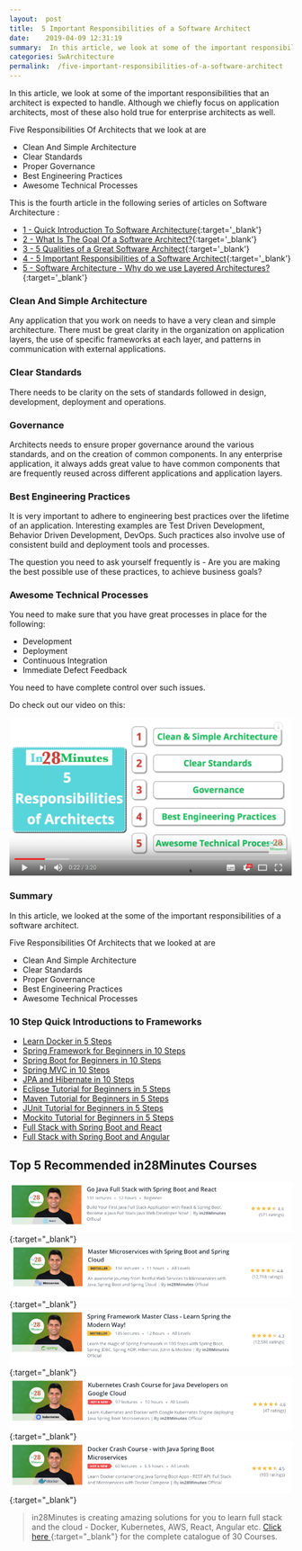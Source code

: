 ```yaml
---
layout:  post
title:  5 Important Responsibilities of a Software Architect
date:    2019-04-09 12:31:19
summary:  In this article, we look at some of the important responsibilities that an architect is expected to handle. Although we chiefly focus on application architects, most of these also hold true for enterprise architects as well.
categories: SwArchitecture
permalink:  /five-important-responsibilities-of-a-software-architect
---
```


In this article, we look at some of the important responsibilities that an architect is expected to handle. Although we chiefly focus on application architects, most of these also hold true for enterprise architects as well.

Five Responsibilities Of Architects that we look at are
- Clean And Simple Architecture
- Clear Standards
- Proper Governance
- Best Engineering Practices
- Awesome Technical Processes

This is the fourth article in the following series of articles on Software Architecture :
- [1 - Quick Introduction To Software Architecture](/introduction-to-software-architecture){:target='_blank'}
- [2 - What Is The Goal Of a Software Architect?](/what-is-the-goal-of-an-software-architect){:target='_blank'}
- [3 - 5 Qualities of a Great Software Architect](/five-important-qualities-of-a-software-architect){:target='_blank'}
- [4 - 5 Important Responsibilities of a Software Architect](/five-important-responsibilities-of-a-software-architect){:target='_blank'}
- [5 - Software Architecture - Why do we use Layered Architectures?](/software-architecture-why-should-we-use-layered-architecture){:target='_blank'}

### Clean And Simple Architecture

Any application that you work on needs to have a very clean and simple architecture. There must be great clarity in the organization on application layers, the use of specific frameworks at each layer, and patterns in communication with external applications. 

### Clear Standards

There needs to be clarity on the sets of standards followed in design, development, deployment and operations. 

### Governance

Architects needs to ensure proper governance around the various standards, and on the creation of common components. In any enterprise application, it always adds great value to have common components that are frequently reused across different applications and application layers. 

### Best Engineering Practices

It is very important to adhere to engineering best practices over the lifetime of an application. Interesting examples are Test Driven Development, Behavior Driven Development, DevOps. Such practices also involve use of consistent build and deployment tools and processes. 

The question you need to ask yourself frequently is - Are you are making the best possible use of these practices, to achieve business goals?

### Awesome Technical Processes

You need to make sure that you have great processes in place for the following:

* Development
* Deployment
* Continuous Integration
* Immediate Defect Feedback

You need to have complete control over such issues. 

Do check out our video on this:

[![image info](/images/Capture-044-01.png)](https://www.youtube.com/watch?v=QAUa41CXsrk)

### Summary

In this article, we looked at the some of the important responsibilities of a software architect.

Five Responsibilities Of Architects that we looked at are
- Clean And Simple Architecture
- Clear Standards
- Proper Governance
- Best Engineering Practices
- Awesome Technical Processes


### 10 Step Quick Introductions to Frameworks

- [Learn Docker in 5 Steps](https://www.youtube.com/watch?v=Rt5G5Gj7RP0)
- [Spring Framework for Beginners in 10 Steps](https://courses.in28minutes.com/p/spring-framework-for-beginners)
- [Spring Boot for Beginners in 10 Steps](https://courses.in28minutes.com/p/spring-boot-for-beginners-in-10-steps)
- [Spring MVC in 10 Steps](https://www.youtube.com/watch?v=BjNhGaZDr0Y)
- [JPA and Hibernate in 10 Steps](https://courses.in28minutes.com/p/jpa-and-hibernate-tutorial-for-beginners-with-spring-boot)
- [Eclipse Tutorial for Beginners in 5 Steps](https://courses.in28minutes.com/p/eclipse-tutorial-for-beginners)
- [Maven Tutorial for Beginners in 5 Steps](https://courses.in28minutes.com/p/maven-tutorial-for-beginners-in-5-steps)
- [JUnit Tutorial for Beginners in 5 Steps](https://courses.in28minutes.com/p/junit-tutorial-for-beginners)
- [Mockito Tutorial for Beginners in 5 Steps](https://courses.in28minutes.com/p/mockito-for-beginner-in-5-steps)
- [Full Stack with Spring Boot and React](https://www.youtube.com/watch?v=SWXuXhZkNQc)
- [Full Stack with Spring Boot and Angular](https://www.youtube.com/watch?v=8ueiZf988qY)

## Top 5 Recommended in28Minutes Courses
[![Image](/images/Course-Go-Full-Stack-With-Spring-Boot-and-React.png "Go Full Stack with Spring Boot and React")](https://www.udemy.com/course/full-stack-application-with-spring-boot-and-react/?couponCode=NOVEMBER-2019){:target="_blank"}
[![Image](/images/Course-Master-Microservices-with-Spring-Boot-and-Spring-Cloud.png "Master Microservices with Spring Boot and Spring Cloud")](https://www.udemy.com/course/microservices-with-spring-boot-and-spring-cloud/?couponCode=NOVEMBER-2019){:target="_blank"}
[![Image](/images/Course-Spring-Framework-Master-Class---Beginner-to-Expert.png "Spring Master Class - Beginner to Expert")](https://www.udemy.com/course/spring-tutorial-for-beginners/?couponCode=NOVEMBER-2019){:target="_blank"}
[![Image](/images/Course-KubernetesCrashCourse.png "Kubernetes Crash Course for Java Spring Boot Developers")](https://www.udemy.com/course/kubernetes-crash-course-for-java-developers/?couponCode=NOVEMBER-2019){:target="_blank"}
[![Image](/images/Course-DockerCrashCourseForJavaSpringBootDevelopers.png "Docker Crash Course for Java Spring Boot Developers")](https://www.udemy.com/course/docker-course-with-java-and-spring-boot-for-beginners/?couponCode=NOVEMBER-2019){:target="_blank"}

> in28Minutes is creating amazing solutions for you to learn full stack and the cloud - Docker, Kubernetes, AWS, React, Angular etc. [Click here ](https://github.com/in28minutes/learn#aws-and-cloud-courses){:target="_blank"} for the complete catalogue of 30 Courses.


